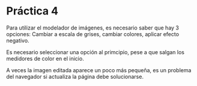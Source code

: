  # Práctica 4

Para utilizar el modelador de imágenes, es necesario saber que hay 3 opciones: Cambiar a escala de grises, cambiar colores, aplicar efecto negativo.

Es necesario seleccionar una opción al primcipio, pese a que salgan los medidores de color en el inicio.

A veces la imagen editada aparece un poco más pequeña, es un problema del navegador si actualiza la página debe solucionarse.